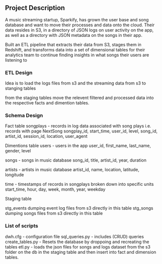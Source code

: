 ## Project Description
A music streaming startup, Sparkify, has grown the user base and 
song database and want to move their processes and data onto the 
cloud. Their data resides in S3, in a directory of JSON logs on
user activity on the app, as well as a directory with JSON metadata
on the songs in their app.

Built an ETL pipeline that extracts their data from S3, stages them 
in Redshift, and transforms data into a set of dimensional tables 
for their analytics team to continue finding insights in what songs 
their users are listening to

### ETL Design

Idea is to load the logs files from s3 and the streaming data from 
s3 to stanging tables

from the staging tables move the relevent filtered and processed 
data into the respective facts and dimention tables.

### Schema Design

Fact table
songplays - records in log data associated with song plays i.e. records with page NextSong
songplay_id, start_time, user_id, level, song_id, artist_id, session_id, location, user_agent

Dimentions table
users - users in the app
user_id, first_name, last_name, gender, level

songs - songs in music database
song_id, title, artist_id, year, duration

artists - artists in music database
artist_id, name, location, latitude, longitude

time - timestamps of records in songplays broken down into specific units
start_time, hour, day, week, month, year, weekday

Staging table

stg_events
    dumping event log files from s3 directly in this table
stg_songs
    dumping songs files from s3 directly in this table
    
### List of scripts

dwh.cfg - configuration file 
sql_queries.py - includes (CRUD) queries
create_tables.py - Resets the database by droppoing and recreating the tables
etl.py - loads the json files for songs and logs dataset from the s3 folder on the db in the staging table and then insert into
fact and dimension tables.



